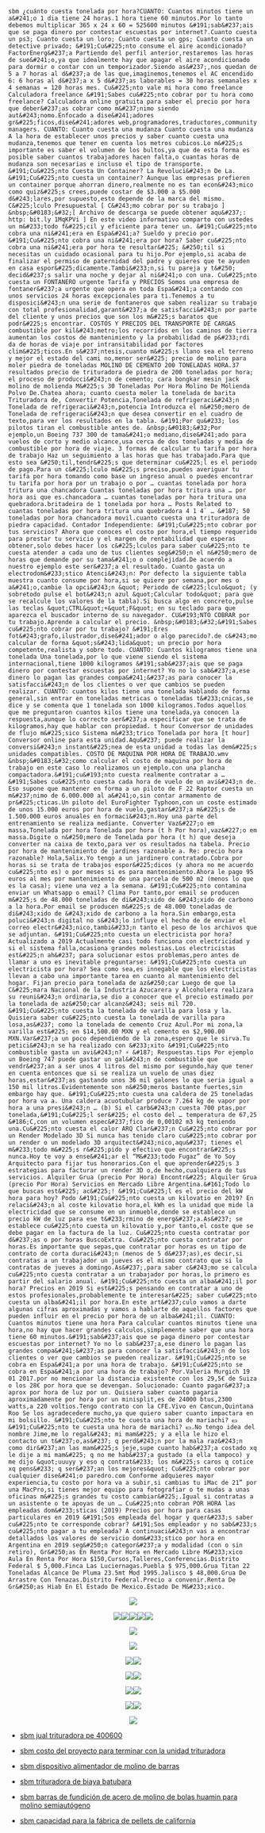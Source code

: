 
```
sbm ¿cuánto cuesta tonelada por hora?CUANTO: Cuantos minutos tiene un a&#241;o 1 dia tiene 24 horas.1 hora tiene 60 minutos.Por lo tanto debemos multiplicar 365 x 24 x 60 = 525600 minutos &#191;sab&#237;ais que se paga dinero por contestar escuestas por internet?.Cuanto cuesta un ps3; Cuanto cuesta un loro; Cuanto cuesta un gps; Cuanto cuesta un detective privado; &#191;Cu&#225;nto consume el aire acondicionado? FactorEnerg&#237;a Partiendo del perfil anterior,restaremos las horas de sue&#241;o,ya que idealmente hay que apagar el aire acondicionado para dormir o contar con un temporizador.Siendo as&#237;,nos quedan de 5 a 7 horas al d&#237;a de las que,imaginemos,tenemos el AC encendido 6: 6 horas al d&#237;a x 5 d&#237;as laborables = 30 horas semanales x 4 semanas = 120 horas mes. Cu&#225;nto vale mi hora como freelance Calculadora freelance &#191;Sabes cu&#225;nto cobrar por tu hora como freelance? Calculadora online gratuita para saber el precio por hora que deber&#237;as cobrar como m&#237;nimo siendo aut&#243;nomo.Enfocado a dise&#241;adores gr&#225;ficos,dise&#241;adores web,programadores,traductores,community managers. CUANTO: Cuanto cuesta una mudanza Cuanto cuesta una mudanza A la hora de establecer unos precios y saber cuanto cuesta una mudanza,tenemos que tener en cuenta los metros cubicos.Lo m&#225;s importante es saber el volumen de los bultos,ya que de esta forma es posible saber cuantos trabajadores hacen falta,o cuantas horas de mudanza son necesarias e incluso el tipo de transporte. &#191;Cu&#225;nto Cuesta Un Container? La Revoluci&#243;n De La. &#191;Cu&#225;nto cuesta un container? Aunque las empresas prefieren un container porque ahorran dinero,realmente no es tan econ&#243;mico como quiz&#225;s crees,puede costar de $3.000 a $5.000 d&#243;lares,por supuesto,esto depende de la marca del mismo. C&#225;lculo Presupuestal [ C&#243;mo cobrar por su trabajo ] &nbsp;&#0183;&#32;[ Archivo de descarga se puede obtener aqu&#237;: http: bit.ly 1MqKPVi ] En este video informativo comparto con ustedes un m&#233;todo f&#225;cil y eficiente para tener un. &#191;Cu&#225;nto cobra una ni&#241;era en Espa&#241;a? Sueldo y precio por. &#191;Cu&#225;nto cobra una ni&#241;era por hora? Saber cu&#225;nto cobra una ni&#241;era por hora te resultar&#225; &#250;til si necesitas un cuidado ocasional para tu hijo.Por ejemplo,si acaba de finalizar el permiso de paternidad del padre y quieres que te ayuden en casa espor&#225;dicamente.Tambi&#233;n,si tu pareja y t&#250; decid&#237;s salir una noche y dejar al ni&#241;o con una. Cu&#225;nto cuesta un FONTANERO urgente Tarifa y PRECIOS Somos una empresa de fontaner&#237;a urgente que opera en toda Espa&#241;a contando con unos servicios 24 horas excepcionales para ti.Tenemos a tu disposici&#243;n una serie de fontaneros que saben realizar su trabajo con total profesionalidad,garant&#237;a de satisfacci&#243;n por parte del cliente y unos precios que son los m&#225;s baratos que podr&#225;s encontrar. COSTOS Y PRECIOS DEL TRANSPORTE DE CARGAS combustible por kil&#243;metro;los recorridos en los caminos de tierra aumentan los costos de mantenimiento y la probabilidad de p&#233;rdi da de horas de viaje por intransitabilidad por factores clim&#225;ticos.En s&#237;ntesis,cuanto m&#225;s llano sea el terreno y mejor el estado del cami no,menor ser&#225; precio de molino para moler piedra de toneladas MOLINO DE CEMENTO 200 TONELADAS HORA.37 resultados precio de trituradora de piedra de 200 toneladas por hora; el proceso de producci&#243;n de cemento; cara bongkar mesin jack molino de molienda M&#225;s 30 Toneladas Por Hora Molino De Molienda Polvo De.Chatea ahora; cuanto cuesta moler la tonelada de barita Trituradora de, Convertir Potencia,Tonelada de refrigeraci&#243;n Tonelada de refrigeraci&#243;n,potencia Introduzca el n&#250;mero de Tonelada de refrigeraci&#243;n que desea convertir en el cuadro de texto,para ver los resultados en la tabla. &#191;Por qu&#233; los pilotos tiran el combustible antes de. &nbsp;&#0183;&#32;Por ejemplo,un Boeing 737 300 de tama&#241;o mediano,dise&#241;ado para vuelos de corto y medio alcance,usa cerca de dos toneladas y media de combustible por hora de viaje. 3 formas de calcular tu tarifa por hora de trabajo Haz un seguimiento a las horas que has trabajado.Para que esto sea &#250;til,tendr&#225;s que determinar cu&#225;l es el periodo de pago.Para un c&#225;lculo m&#225;s preciso,puedes averiguar tu tarifa por hora tomando como base un ingreso anual o puedes encontrar tu tarifa por hora por un trabajo o por … cuantas tonelada por hora tritura una chancadora Cuantas toneladas por hora tritura una … por hora asi que es.chancadora … cuantas toneladas por hora tritura una quebradora.britadeira de 1 tonelada por hora … Posts Related to cuantas toneladas por hora tritura una quebradora 4 1 4` … &#187; 50 toneladas por hora chancadora movil.cuanto cuesta una trituradora de piedra capacidad. Contador Independiente: &#191;Cu&#225;nto cobrar por tus servicios? Ahora que conoces el costo por hora,el tiempo requerido para prestar tu servicio y el margen de rentabilidad que esperas obtener,solo debes hacer los c&#225;lculos para saber cu&#225;nto te cuesta atender a cada uno de tus clientes seg&#250;n el n&#250;mero de horas que demande por su tama&#241;o o complejidad.De acuerdo a nuestro ejemplo este ser&#237;a el resultado. Cuanto gasta un electrodom&#233;stico Atenci&#243;n: Por defecto la siguiente tabla muestra cuanto consume por hora,si se quiere por semana,por mes o a&#241;o,cambie la opci&#243;n &quot; Periodo de c&#225;lculo&quot; (y sobretodo pulse el bot&#243;n azul &quot;Calcular todo&quot; para que se recalcule los valores de la tabla).Si busca algo en concreto,pulse las teclas &quot;CTRL&quot;+&quot;F&quot; en su teclado para que aparezca el buscador interno de su navegador. CU&#193;NTO COBRAR por tu trabajo.Aprende a calcular el precio. &nbsp;&#0183;&#32;&#191;Sabes cu&#225;nto cobrar por tu trabajo? &#191;Eres fot&#243;grafo,ilustrador,dise&#241;ador o algo parecido?.de c&#243;mo calcular de forma &quot;s&#243;lida&quot; un precio por hora competente,realista y sobre todo. CUANTO: Cuantos kilogramos tiene una tonelada Una tonelada,por lo que viene siendo el sistema internacional,tiene 1000 kilogramos &#191;sab&#237;ais que se paga dinero por contestar escuestas por internet? Yo no lo sab&#237;a,ese dinero lo pagan las grandes compa&#241;&#237;as para conocer la satisfacci&#243;n de los clientes o ver que cambios se pueden realizar. CUANTO: cuantos kilos tiene una tonelada Hablando de forma general,sin entrar en toneladas metricas o toneladas t&#233;cnicas,se dice y se comenta que 1 tonelada son 1000 kilogramos.Todos aquellos que me preguntaron cuantos kilos tiene una tonelada,ya conocen la respuesta,aunque lo correcto ser&#237;a especificar que se trata de kilogramos,hay que hablar con propiedad. t hour Conversor de unidades de flujo m&#225;sico Sistema m&#233;trico Tonelada por hora [t hour] Conversor online para esta unidad.Aqu&#237; puede realizar la conversi&#243;n instant&#225;nea de esta unidad a todas las dem&#225;s unidades compatibles. COSTO DE MAQUINA POR HORA DE TRABAJO.wmv &nbsp;&#0183;&#32;como calcular el costo de maquina por hora de trabajo en este caso lo realizamos un ejemplo.con una plancha compactadora.&#191;cu&#193;nto cuesta realmente contratar a … &#191;Sabes cu&#225;nto cuesta cada hora de vuelo de un avi&#243;n de. Eso supone que mantener en forma a un piloto de F 22 Raptor cuesta un m&#237;nimo de 6.000.000 al a&#241;o,sin contar armamento de pr&#225;cticas.Un piloto del EuroFighter Typhoon,con un coste estimado de unos 15.000 euros por hora de vuelo,gastar&#237;a m&#225;s de 1.500.000 euros anuales en formaci&#243;n.Hoy una parte del entrenamiento se realiza mediante. Converter Vaz&#227;o em massa,Tonelada por hora Tonelada por hora (t h Por hora),vaz&#227;o em massa.Digite o n&#250;mero de Tonelada por hora (t h) que deseja converter na caixa de texto,para ver os resultados na tabela. Precio por hora de mantenimiento de jardines razonable a. Re: precio hora razonable? Hola,Salix.Yo tengo a un jardinero contratado.Cobra por horas si se trata de trabajos espor&#225;dicos (y ahora no me acuerdo cu&#225;nto es) o por meses si es para mantenimiento.Ahora le pago 95 euros al mes por mantenimiento de una parcela de 500 m2 (menos lo que es la casa); viene una vez a la semana. &#191;Cu&#225;nto contamina enviar un Whatsapp o email? Clima Por tanto,por email se producen m&#225;s de 48.000 toneladas de di&#243;xido de &#243;xido de carbono a la hora.Por email se producen m&#225;s de 48.000 toneladas de di&#243;xido de &#243;xido de carbono a la hora.Sin embargo,esta poluci&#243;n digital no s&#243;lo influye el hecho de de enviar el correo electr&#243;nico,tambi&#233;n tanto el peso de los archivos que se adjuntan. &#191;Cu&#225;nto cuesta un electricista por hora? Actualizado a 2019 Actualmente casi todo funciona con electricidad y si el sistema falla,ocasiona grandes molestias.Los electricistas est&#225;n ah&#237; para solucionar estos problemas,pero antes de llamar a uno es inevitable preguntarse: &#191;Cu&#225;nto cuesta un electricista por hora? Sea como sea,es innegable que los electricistas llevan a cabo una importante tarea en cuanto al mantenimiento del hogar. Fijan precio para tonelada de az&#250;car Luego de que la C&#225;mara Nacional de la Industria Azucarera y Alcoholera realizara su reuni&#243;n ordinaria,se dio a conocer que el precio estimado por la tonelada de az&#250;car alcanz&#243; seis mil 720. &#191;Cu&#225;nto cuesta la tonelada de varilla para losa y la. Quisiera saber cu&#225;nto cuesta la tonelada de varilla para losa,as&#237; como la tonelada de cemento Cruz Azul.Por mi zona,la varilla est&#225; en $14,500.00 MXN y el cemento en $2,900.00 MXN.Var&#237;a un poco dependiendo de la zona,espero que le sirva.Tu petici&#243;n se ha realizado con &#233;xito &#191;Cu&#225;nto combustible gasta un avi&#243;n? ⚡️ &#187; Respuestas.tips Por ejemplo un Boeing 747 puede gastar un gal&#243;n de combustible que vendr&#237;an a ser unos 4 litros del mismo por segundo,hay que tener en cuenta entonces que si se realiza un vuelo de unas diez horas,estar&#237;as gastando unos 36 mil galones lo que seria igual a 150 mil litros.Evidentemente son n&#250;meros bastante fuertes,sin embargo hay que. &#191;Cu&#225;nto cuesta una caldera de 25 toneladas por hora va a. Una caldera acuotubular produce 7.264 kg de vapor por hora a una presi&#243;n … (b) Si el carb&#243;n cuesta 700 ptas,por tonelada,&#191;Cu&#225;l ser&#225; el costo del … temperatura de 67,25 &#186;C,con un volumen espec&#237;fico de 0,00102 m3 kg teniendo una.Cu&#225;nto cuesta el calor ARQ Clar&#237;n Cu&#225;nto cobrar por un Render Modelado 3D Si nunca has tenido claro cu&#225;nto cobrar por un render o un modelado 3D arquitect&#243;nico,aqu&#237; tienes el m&#233;todo m&#225;s r&#225;pido y efectivo que encontrar&#225;s nunca.Hoy te voy a ense&#241;ar el “M&#233;todo Fugaz” de Yo Soy Arquitecto para fijar tus honorarios.Con el que aprender&#225;s 3 estrategias para facturar un render 3D o,de hecho,cualquiera de tus servicios. Alquiler Grua (precio Por Hora) Encontr&#225; Alquiler Grua (precio Por Hora) Servicios en Mercado Libre Argentina.&#161;Todo lo que buscas est&#225; ac&#225;! &#191;Cu&#225;l es el precio del kW hora para hoy? Podo &#191;Cu&#225;nto cuesta un kilovatio en 2019? En relaci&#243;n al coste kilovatio hora,el kWh es la unidad que mide la electricidad que se consume en un inmueble,donde se establece un precio kW de luz para ese t&#233;rmino de energ&#237;a.As&#237; se establece cu&#225;nto cuesta un kilovatio y,por tanto,el coste que se debe pagar en la factura de la luz. Cu&#225;nto cuesta contratar por d&#237;as o por horas BuscoExtra. Cu&#225;nto cuesta contratar por horas.Es importante que sepas,que contratar por horas es un tipo de contrato de corta duraci&#243;n (menos de 5 d&#237;as),es decir,si contratas a un trabajador un jueves es el mismo contrato que si lo contratas de jueves a domingo.As&#237;,para saber c&#243;mo se calcula cu&#225;nto cuesta contratar a un trabajador por horas,lo primero es partir del salario anual. &#191;Cu&#225;nto cuesta un alba&#241;il por hora? Precios en 2019 Si est&#225;s pensando en contratar a uno de estos profesionales,probablemente te interesar&#225; saber cu&#225;nto cuesta un alba&#241;il por hora.En este art&#237;culo vamos a darte algunas cifras aproximadas y vamos a hablarte de aquellos factores que pueden influir en el precio por hora de un alba&#241;il. CUANTO: Cuantos minutos tiene una hora Para calcular cuantos minutos tiene una hora,no hay que hacer grandes calculos,simplemente saber que una hora tiene 60 minutos.&#191;sab&#237;ais que se paga dinero por contestar escuestas por internet? Yo no lo sab&#237;a,ese dinero lo pagan las grandes compa&#241;&#237;as para conocer la satisfacci&#243;n de los clientes o ver que cambios se pueden realizar. &#191;Cu&#225;nto se cobra en Espa&#241;a por una hora de trabajo. &#191;Cu&#225;nto se cobra en Espa&#241;a por una hora de trabajo? Por.Valeria Murgich 19 01 2017.por no mencionar la distancia existente con los 29,5€ de Suiza o los 28€ por hora que se devengan. Solucionado: Cuanto pagar&#237;a aprox por hora de luz por un. Quisiera saber cuanto pagaria aproximadamente por hora por un minisplit,es de 24000 btus,2300 watts,a 220 voltios.Tengo contrato con la CFE.Vivo en Cancun,Quintana Roo Se los agradecedere mucho,ya que quiero saber cuanto impactara en mi bolsillo. &#191;Cu&#225;nto te cuesta una hora de mariachi? 💵 &#191;Cu&#225;nto te cuesta una hora de mariachi? 💵.No tengo idea del nombre Jime,me lo regal&#243; mi mam&#225; y a ella le hizo el contacto un t&#237;o,as&#237; q perd&#243;n por la mala raz&#243;n como dir&#237;an las mam&#225;s jeje,supe cuanto hab&#237;a costado xq le dije a mi mam&#225; q no me hab&#237;a gustado (a ella tampoco) y me dijo &quot;uuuyy y eso q contrat&#233; los m&#225;s caros q cotice xq pens&#233; q ser&#237;an los mejores&quot; Cu&#225;nto cobrar por cualquier dise&#241;o paredro.com Conforme adquieres mayor experiencia,tu costo por hora va a subir,si cambias tu iMac de 21” por una MacPro,si tienes mejor equipo para fotografiar o te mudas a unas oficinas m&#225;s grandes tu costo cambiar&#225;.Igual si contratas a un asistente o te apoyas de un … Cu&#225;nto cobran POR HORA las empleadas dom&#233;sticas (2019) Precios por hora para casas particulares en 2019 &#191;Sos empleada del hogar y quer&#233;s saber cu&#225;nto te corresponde cobrar? &#191;Sos empleador y no sab&#233;s cu&#225;nto pagar a tu empleada? A continuaci&#243;n vas a encontrar detallados los valores de servicio dom&#233;stico por hora en Argentina en 2019 seg&#250;n categor&#237;a y modalidad (con o sin retiro), Gr&#250;as En Renta Por Hora en Mercado Libre M&#233;xico Aula En Renta Por Hora $150,Cursos,Talleres,Conferencias.Distrito Federal $ 5,000.Finca Las Luciernagas.Puebla $ 975,000.Grua Titan 22 Toneladas Alcance De Pluma 23.5mt Mod 1995.Jalisco $ 48,000.Grua De Arrastre Con Tenazas.Distrito Federal.Precio a convenir.Renta De Gr&#250;as Hiab En El Estado De Mexico.Estado De M&#233;xico. 
```

<div align="center">

<a href="https://es-crusher.shibang-china.com/github&k=sbm+%C2%BFcu%C3%A1nto+cuesta+tonelada+por+hora%3F"><img src="https://static.shibang-china.com/es/crusher/logo.jpg"></a>

<a href="https://es-crusher.shibang-china.com/github&k=sbm+%C2%BFcu%C3%A1nto+cuesta+tonelada+por+hora%3F"><img src="https://static.shibang-china.com/es/crusher/index.jpg"></a><a href="https://es-crusher.shibang-china.com/material.htmlgithub&k=sbm+%C2%BFcu%C3%A1nto+cuesta+tonelada+por+hora%3F"><img src="https://static.shibang-china.com/es/crusher/material.jpg"></a><a href="https://es-crusher.shibang-china.com/application.htmlgithub&k=sbm+%C2%BFcu%C3%A1nto+cuesta+tonelada+por+hora%3F"><img src="https://static.shibang-china.com/es/crusher/application.jpg"></a><a href="https://es-crusher.shibang-china.com/aboutus.htmlgithub&k=sbm+%C2%BFcu%C3%A1nto+cuesta+tonelada+por+hora%3F"><img src="https://static.shibang-china.com/es/crusher/aboutus.jpg"></a><a href="https://es-crusher.shibang-china.com/contact.htmlgithub&k=sbm+%C2%BFcu%C3%A1nto+cuesta+tonelada+por+hora%3F"><img src="https://static.shibang-china.com/es/crusher/contact.jpg"></a>

<a href="https://es-crusher.shibang-china.com/github&k=sbm+%C2%BFcu%C3%A1nto+cuesta+tonelada+por+hora%3F"><img src="https://static.shibang-china.com/es/crusher/banner.jpg"></a>

<a href="https://swt.shibang-china.com/github&k=sbm+%C2%BFcu%C3%A1nto+cuesta+tonelada+por+hora%3F"><img src="https://static.shibang-china.com/es/crusher/text.jpg"></a>

<a href="https://swt.shibang-china.com/github&k=sbm+%C2%BFcu%C3%A1nto+cuesta+tonelada+por+hora%3F"><img src="https://static.shibang-china.com/es/crusher/chat.jpg"></a><a href="https://es-crusher.shibang-china.com/contact.htmlgithub&k=sbm+%C2%BFcu%C3%A1nto+cuesta+tonelada+por+hora%3F"><img src="https://static.shibang-china.com/es/crusher/message.jpg"></a>

<a href="https://es-crusher.shibang-china.com/products/pe.htmlgithub&k=sbm+%C2%BFcu%C3%A1nto+cuesta+tonelada+por+hora%3F"><img src="https://static.shibang-china.com/es/crusher/pe.jpg"></a><a href="https://es-crusher.shibang-china.com/products/pf.htmlgithub&k=sbm+%C2%BFcu%C3%A1nto+cuesta+tonelada+por+hora%3F"><img src="https://static.shibang-china.com/es/crusher/pf.jpg"></a>

<a href="https://es-crusher.shibang-china.com/products/hpt.htmlgithub&k=sbm+%C2%BFcu%C3%A1nto+cuesta+tonelada+por+hora%3F"><img src="https://static.shibang-china.com/es/crusher/hpt.jpg"></a><a href="https://es-crusher.shibang-china.com/products/vsi.htmlgithub&k=sbm+%C2%BFcu%C3%A1nto+cuesta+tonelada+por+hora%3F"><img src="https://static.shibang-china.com/es/crusher/vsi.jpg"></a>

<a href="https://es-crusher.shibang-china.com/products/klv.htmlgithub&k=sbm+%C2%BFcu%C3%A1nto+cuesta+tonelada+por+hora%3F"><img src="https://static.shibang-china.com/es/crusher/klv.jpg"></a><a href="https://es-crusher.shibang-china.com/products/portable.htmlgithub&k=sbm+%C2%BFcu%C3%A1nto+cuesta+tonelada+por+hora%3F"><img src="https://static.shibang-china.com/es/crusher/portable.jpg"></a>

<a href="https://swt.shibang-china.com/github&k=sbm+%C2%BFcu%C3%A1nto+cuesta+tonelada+por+hora%3F"><img src="https://static.shibang-china.com/es/crusher/case.jpg"></a>

</div>


* [sbm jual trituradora pe 400600](sbm%20jual%20trituradora%20pe%20400600.md)

* [sbm costo del proyecto para terminar con la unidad trituradora](sbm%20costo%20del%20proyecto%20para%20terminar%20con%20la%20unidad%20trituradora.md)

* [sbm dispositivo alimentador de molino de barras](sbm%20dispositivo%20alimentador%20de%20molino%20de%20barras.md)

* [sbm trituradora de biaya batubara](sbm%20trituradora%20de%20biaya%20batubara.md)

* [sbm barras de fundición de acero de molino de bolas huamin para molino semiautógeno](sbm%20barras%20de%20fundici%C3%B3n%20de%20acero%20de%20molino%20de%20bolas%20huamin%20para%20molino%20semiaut%C3%B3geno.md)

* [sbm capacidad para la fábrica de pellets de california](sbm%20capacidad%20para%20la%20f%C3%A1brica%20de%20pellets%20de%20california.md)